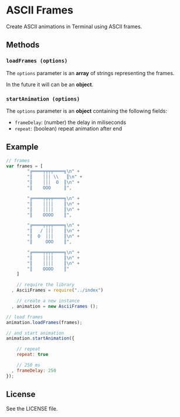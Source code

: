 ASCII Frames
============

Create ASCII animations in Terminal using ASCII frames.

## Methods

### `loadFrames (options)`

 The `options` parameter is an **array** of strings representing the frames.
 
 In the future it will can be an **object**.
 
### `startAnimation (options)`
 
 The `options` parameter is an **object** containing the following fields:
   - `frameDelay`: (number) the delay in miliseconds
   - `repeat`: (boolean) repeat animation after end

## Example

```js
// frames
var frames = [
        "╔════╤╤╤╤════╗\n" +
        "║    │││ \\   ║\n" +
        "║    │││  O  ║\n" +
        "║    OOO     ║",

        "╔════╤╤╤╤════╗\n" +
        "║    ││││    ║\n" +
        "║    ││││    ║\n" +
        "║    OOOO    ║",

        "╔════╤╤╤╤════╗\n" +
        "║   / │││    ║\n" +
        "║  O  │││    ║\n" +
        "║     OOO    ║",

        "╔════╤╤╤╤════╗\n" +
        "║    ││││    ║\n" +
        "║    ││││    ║\n" +
        "║    OOOO    ║"
    ]

    // require the library
  , AsciiFrames = require("../index")

    // create a new instance
  , animation = new AsciiFrames ();

// load frames
animation.loadFrames(frames);

// and start animation
animation.startAnimation({

    // repeat
    repeat: true

    // 250 ms
  , frameDelay: 250
});
```

## License
See the LICENSE file.
